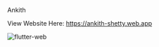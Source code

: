 Ankith 


View Website Here: <a>https://ankith-shetty.web.app</a>



![flutter-web](https://github.com/user-attachments/assets/bcea2a28-d627-4604-a8c7-78bfd687c2cd)
